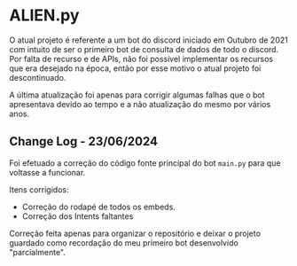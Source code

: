 
# ALIEN.py

O atual projeto é referente a um bot do discord iniciado em Outubro de 2021 com intuito de ser o primeiro bot de consulta de dados de todo o discord. Por falta de recurso e de APIs, não foi possível implementar os recursos que era desejado na época, então por esse motivo o atual projeto foi descontinuado.

A última atualização foi apenas para corrigir algumas falhas que o bot apresentava devido ao tempo e a não atualização do mesmo por vários anos. 


## Change Log - 23/06/2024

Foi efetuado a correção do código fonte principal do bot `main.py` para que voltasse a funcionar.

Itens corrigidos:

- Correção do rodapé de todos os embeds.
- Correção dos Intents faltantes

Correção feita apenas para organizar o repositório e deixar o projeto guardado como recordação do meu primeiro bot desenvolvido "parcialmente".




